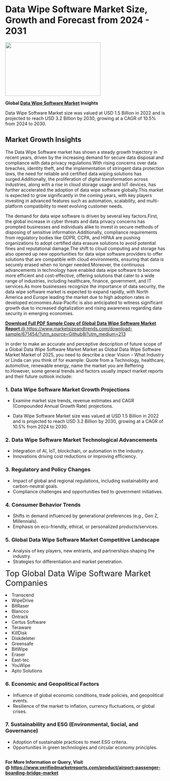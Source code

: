<H1>Data Wipe Software Market Size, Growth and Forecast from 2024 - 2031</H1><img class="aligncenter size-medium wp-image-584254" src="https://thirdeyenews.in/wp-content/uploads/2024/09/Global-Market-Research-300x168.jpeg" alt="" width="300" height="168" /><p><strong>Global&nbsp;<a href="https://www.marketsizeandtrends.com/download-sample/671454/?utm_source=Github8j?utm_medium=213">Data Wipe Software Market</a> Insights</strong></p><p>Data Wipe Software Market size was valued at USD 1.5 Billion in 2022 and is projected to reach USD 3.2 Billion by 2030, growing at a CAGR of 10.5% from 2024 to 2030.</p><p><h2>Market Growth Insights</h2> <p>The Data Wipe Software market has shown a steady growth trajectory in recent years, driven by the increasing demand for secure data disposal and compliance with data privacy regulations.With rising concerns over data breaches, identity theft, and the implementation of stringent data protection laws, the need for reliable and certified data wiping solutions has surged.Additionally, the proliferation of digital transformation across industries, along with a rise in cloud storage usage and IoT devices, has further accelerated the adoption of data wipe software globally.This market is expected to grow significantly in the coming years, with key players investing in advanced features such as automation, scalability, and multi-platform compatibility to meet evolving customer needs.</p> <p><a href="sample-link"></a></p> <p>The demand for data wipe software is driven by several key factors.First, the global increase in cyber threats and data privacy concerns has prompted businesses and individuals alike to invest in secure methods of disposing of sensitive information.Additionally, compliance requirements from regulatory bodies like GDPR, CCPA, and HIPAA are pushing organizations to adopt certified data erasure solutions to avoid potential fines and reputational damage.The shift to cloud computing and storage has also opened up new opportunities for data wipe software providers to offer solutions that are compatible with cloud environments, ensuring that data is securely erased when no longer needed.Moreover, the continuous advancements in technology have enabled data wipe software to become more efficient and cost-effective, offering solutions that cater to a wide range of industries, including healthcare, finance, government, and IT services.As more businesses recognize the importance of data security, the data wipe software market is expected to expand rapidly, with North America and Europe leading the market due to high adoption rates in developed economies.Asia-Pacific is also anticipated to witness significant growth due to increased digitalization and rising awareness regarding data security in emerging economies.</p> <p><a href="get-more-link"></p><p><span class=""><strong>Download Full PDF Sample Copy of Global Data Wipe Software Market Report</strong> @ <a href="https://www.marketsizeandtrends.com/download-sample/671454/?utm_source=Github8j?utm_medium=213" target="_blank">https://www.marketsizeandtrends.com/download-sample/671454/?utm_source=Github8j?utm_medium=213</a></span></p><p>In order to make an accurate and perceptive description of future scope of a Global&nbsp;Data Wipe Software Market Market as Global&nbsp;Data Wipe Software Market Market of 2025, you need to describe a clear Vision &ndash; What Industry or Linda can you think of for example: Quote from a Technology, healthcare, automotive, renewable energy, name the market you are Reffering to.However, some general trends and factors usually impact market reports and their future outlook include:</p><h3>1.&nbsp;<strong>Data Wipe Software Market Growth Projections</strong></h3><ul><li>Examine market size trends, revenue estimates and CAGR (Compounded Annual Growth Rate) projections.</li><li><p>Data Wipe Software Market size was valued at USD 1.5 Billion in 2022 and is projected to reach USD 3.2 Billion by 2030, growing at a CAGR of 10.5% from 2024 to 2030.</p></li></ul><h3>2.&nbsp;<strong>Data Wipe Software Market Technological Advancements</strong></h3><ul><li>Integration of AI, IoT, blockchain, or automation in the industry.</li><li>Innovations driving cost reductions or improving efficiency.</li></ul><h3>3.&nbsp;<strong>Regulatory and Policy Changes</strong></h3><ul><li>Impact of global and regional regulations, including sustainability and carbon-neutral goals.</li><li>Compliance challenges and opportunities tied to government initiatives.</li></ul><h3>4.&nbsp;<strong>Consumer Behavior Trends</strong></h3><ul><li>Shifts in demand influenced by generational preferences (e.g., Gen Z, Millennials).</li><li>Emphasis on eco-friendly, ethical, or personalized products/services.</li></ul><h3>5.&nbsp;<strong>Global Data Wipe Software Market Competitive Landscape</strong></h3><ul><li>Analysis of key players, new entrants, and partnerships shaping the industry.</li><li>Strategies for differentiation and market penetration.</li></ul><p data-pm-slice="1 1 []"><span style="color: inherit; font-family: inherit; font-size: 25px;">Top Global Data Wipe Software Market Companies</span></p><div class="" data-test-id=""><p><li>Transcend</li><li> WipeDrive</li><li> BitRaser</li><li> Blancco</li><li> Ontrack</li><li> Certus Software</li><li> Teraware</li><li> KillDisk</li><li> Diskdeleter</li><li> Greensafe</li><li> BitWipe</li><li> Eraser</li><li> East-tec</li><li> YouWipe</li><li> Apto Solutions</li></p></div><h3>6.&nbsp;<strong>Economic and Geopolitical Factors</strong></h3><ul><li>Influence of global economic conditions, trade policies, and geopolitical events.</li><li>Resilience of the market to inflation, currency fluctuations, or global crises.</li></ul><h3>7.&nbsp;<strong>Sustainability and ESG (Environmental, Social, and Governance)</strong></h3><ul><li>Adoption of sustainable practices to meet ESG criteria.</li><li>Opportunities in green technologies and circular economy principles.</li></ul><h2><strong style="font-size: 14px;">For More Information or Query, Visit @&nbsp;</strong><a style="background-color: #ffffff; font-size: 14px;" href="https://www.marketsizeandtrends.com/report/data-wipe-software-market/" target="_blank">https://www.verifiedmarketreports.com/product/airport-passenger-boarding-bridge-market</a></h2>